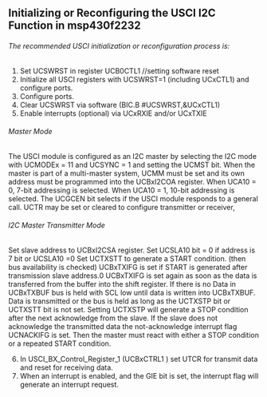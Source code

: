 ## Initializing or Reconfiguring the USCI I2C Function in msp430f2232
###### The recommended USCI initialization or reconfiguration process is:
1. Set UCSWRST  in register UCB0CTL1 			//setting software reset
2. Initialize all USCI registers with UCSWRST=1 (including UCxCTL1) and configure ports.
3. Configure ports.
4. Clear UCSWRST via software (BIC.B #UCSWRST,&UCxCTL1)
5. Enable interrupts (optional) via UCxRXIE and/or UCxTXIE
###### Master Mode
The USCI module is configured as an I2C master by selecting the I2C mode with UCMODEx = 11 and
UCSYNC = 1 and setting the UCMST bit. When the master is part of a multi-master system, UCMM must
be set and its own address must be programmed into the UCBxI2COA register. When UCA10 = 0, 7-bit
addressing is selected. When UCA10 = 1, 10-bit addressing is selected. The UCGCEN bit selects if the
USCI module responds to a general call. UCTR may be set or cleared to configure transmitter or receiver,

###### I2C Master Transmitter Mode

Set slave address to UCBxI2CSA register.
Set UCSLA10 bit = 0 if address is 7 bit or UCSLA10 =0
Set UCTXSTT to generate a START condition. (then bus availability is checked)
UCBxTXIFG is set if START is generated after transmission slave address.0
UCBxTXIFG is set again as soon as the data is transferred from the buffer into the shift register. If there is no Data in UCBxTXBUF bus is held with SCL low until data is written into UCBxTXBUF. Data is transmitted or the bus is held as long as the UCTXSTP bit or UCTXSTT bit is not set.
Setting UCTXSTP will generate a STOP condition after the next acknowledge from the slave.
If the slave does not acknowledge the transmitted data the not-acknowledge interrupt flag UCNACKIFG is set. Then the master must react with either a STOP condition or a repeated START condition.


6. In USCI_BX_Control_Register_1 (UCBxCTRL1 ) set UTCR for transmit data and reset for receiving data.
7. When an interrupt is enabled, and the GIE bit is set, the interrupt flag will generate an interrupt request.

